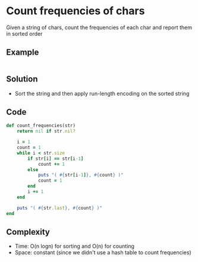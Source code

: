# Count frequencies of chars
Given a string of chars, count the frequencies of each char and report them in sorted order

## Example
```
```

## Solution
- Sort the string and then apply run-length encoding on the sorted string

## Code
```ruby
def count_frequencies(str)
    return nil if str.nil?

    i = 1
    count = 1
    while i < str.size
        if str[i] == str[i-1]
            count += 1
        else
            puts "( #{str[i-1]}, #{count} )"
            count = 1
        end
        i += 1
    end

    puts "( #{str.last}, #{count} )"
end
```

## Complexity
- Time: O(n logn) for sorting and O(n) for counting
- Space: constant (since we didn't use a hash table to count frequencies)
